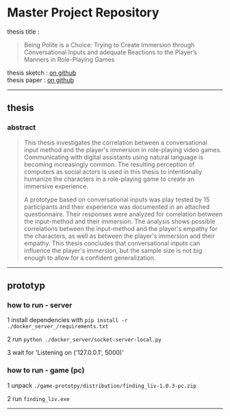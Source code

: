 # Master Project Repository

thesis title :
> Being Polite is a Choice: Trying to Create Immersion through Conversational Inputs and adequate Reactions to the Player’s Manners in Role-Playing Games

thesis sketch : [on github](documentation\files\Schmele_Tristan-Master_Projektskizze-v2.pdf)\
thesis paper : [on github](documentation\files\Schmele_Tristan-Master_Thesis.pdf)

---

## thesis

### abstract

> This thesis investigates the correlation between a conversational input method and the player's immersion in role-playing video games. Communicating with digital assistants using natural language is becoming increasingly common. The resulting perception of computers as social actors is used in this thesis to intentionally humanize the characters in a role-playing game to create an immersive experience.
>
>A prototype based on conversational inputs was play tested by 15 participants and their experience was documented in an attached questionnaire. Their responses were analyzed for correlation between the input-method and their immersion. The analysis shows possible correlations between the input-method and the player's empathy for the characters, as well as between the player's immersion and their empathy. This thesis concludes that conversational inputs can influence the player's immersion, but the sample size is not big enough to allow for a confident generalization.

---

## prototyp

### how to run - server

1 install dependencies with ``pip install -r ./docker_server_/requirements.txt``

2 run ``python ./docker_server/socket-server-local.py``

3 wait for 'Listening on ('127.0.0.1', 5000)'

### how to run - game (pc)

1 unpack ``./game-prototpy/distribution/finding_liv-1.0.3-pc.zip``

2 run ``finding_liv.exe``

---
